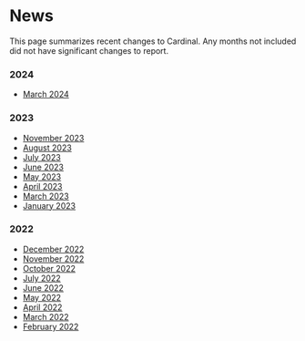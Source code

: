 # News

This page summarizes recent changes to Cardinal. Any months not included did not have
significant changes to report.

### 2024

- [March 2024](news/march2024.md)

### 2023

- [November 2023](news/november2023.md)
- [August 2023](news/august2023.md)
- [July 2023](news/july2023.md)
- [June 2023](news/june2023.md)
- [May 2023](news/may2023.md)
- [April 2023](news/april2023.md)
- [March 2023](news/march2023.md)
- [January 2023](news/january2023.md)

### 2022

- [December 2022](news/december2022.md)
- [November 2022](news/november2022.md)
- [October 2022](news/october2022.md)
- [July 2022](news/july2022.md)
- [June 2022](news/june2022.md)
- [May 2022](news/may2022.md)
- [April 2022](news/april2022.md)
- [March 2022](news/mar2022.md)
- [February 2022](news/feb2022.md)
